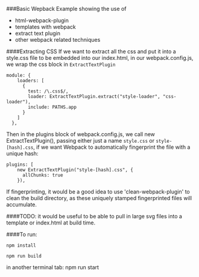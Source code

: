 ###Basic Wepback Example showing the use of 

* html-webpack-plugin
* templates with webpack 
* extract text plugin
* other webpack related techniques


####Extracting CSS
If we want to extract all the css and put it into a style.css file to be embedded into our index.html, in our webpack.config.js, we wrap the css block in ```ExtractTextPlugin```


```
module: {
    loaders: [
      {
        test: /\.css$/,
        loader: ExtractTextPlugin.extract("style-loader", "css-loader"),
        include: PATHS.app
      }
    ]
  },
  ```
  
  Then in the plugins block of webpack.config.js, we call new ExtractTextPlugin(), passing either just a name ```style.css``` or ```style-[hash].css```, if we want Webpack to automatically fingerprint the file with a unique hash:

```
plugins: [
    new ExtractTextPlugin("style-[hash].css", {
      allChunks: true
    }),
```
If fingerprinting, it would be a good idea to use 'clean-webpack-plugin' to clean the build directory, as these uniquely stamped fingerprinted files will accumulate.

####TODO: it would be useful to be able to pull in large svg files into a template or index.html at build time.

####To run:

```
npm install

npm run build
```


in another terminal tab:  npm run start